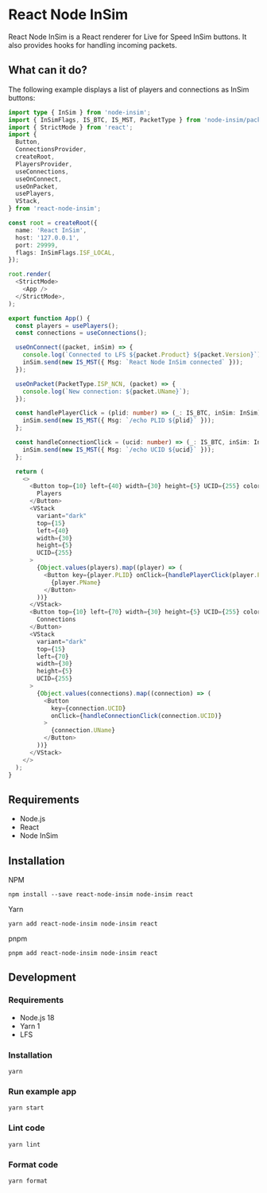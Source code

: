# React Node InSim

React Node InSim is a React renderer for Live for Speed InSim buttons. It also provides hooks for handling incoming packets.

## What can it do?

The following example displays a list of players and connections as InSim buttons:

```typescript jsx
import type { InSim } from 'node-insim';
import { InSimFlags, IS_BTC, IS_MST, PacketType } from 'node-insim/packets';
import { StrictMode } from 'react';
import {
  Button,
  ConnectionsProvider,
  createRoot,
  PlayersProvider,
  useConnections,
  useOnConnect,
  useOnPacket,
  usePlayers,
  VStack,
} from 'react-node-insim';

const root = createRoot({
  name: 'React InSim',
  host: '127.0.0.1',
  port: 29999,
  flags: InSimFlags.ISF_LOCAL,
});

root.render(
  <StrictMode>
    <App />
  </StrictMode>,
);

export function App() {
  const players = usePlayers();
  const connections = useConnections();

  useOnConnect((packet, inSim) => {
    console.log(`Connected to LFS ${packet.Product} ${packet.Version}`);
    inSim.send(new IS_MST({ Msg: `React Node InSim connected` }));
  });

  useOnPacket(PacketType.ISP_NCN, (packet) => {
    console.log(`New connection: ${packet.UName}`);
  });

  const handlePlayerClick = (plid: number) => (_: IS_BTC, inSim: InSim) => {
    inSim.send(new IS_MST({ Msg: `/echo PLID ${plid}` }));
  };

  const handleConnectionClick = (ucid: number) => (_: IS_BTC, inSim: InSim) => {
    inSim.send(new IS_MST({ Msg: `/echo UCID ${ucid}` }));
  };

  return (
    <>
      <Button top={10} left={40} width={30} height={5} UCID={255} color="title">
        Players
      </Button>
      <VStack
        variant="dark"
        top={15}
        left={40}
        width={30}
        height={5}
        UCID={255}
      >
        {Object.values(players).map((player) => (
          <Button key={player.PLID} onClick={handlePlayerClick(player.PLID)}>
            {player.PName}
          </Button>
        ))}
      </VStack>
      <Button top={10} left={70} width={30} height={5} UCID={255} color="title">
        Connections
      </Button>
      <VStack
        variant="dark"
        top={15}
        left={70}
        width={30}
        height={5}
        UCID={255}
      >
        {Object.values(connections).map((connection) => (
          <Button
            key={connection.UCID}
            onClick={handleConnectionClick(connection.UCID)}
          >
            {connection.UName}
          </Button>
        ))}
      </VStack>
    </>
  );
}
```

## Requirements

- Node.js
- React
- Node InSim

## Installation

NPM

```shell
npm install --save react-node-insim node-insim react
```

Yarn

```shell
yarn add react-node-insim node-insim react
```

pnpm

```shell
pnpm add react-node-insim node-insim react
```

## Development

### Requirements

- Node.js 18
- Yarn 1
- LFS

### Installation

```shell
yarn
```

### Run example app

```shell
yarn start
```

### Lint code

```shell
yarn lint
```

### Format code

```shell
yarn format
```
